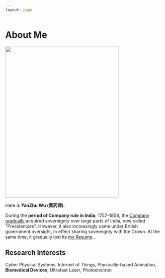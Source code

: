 ```yaml
---
layout: page
---
```


# About Me

<img src="https://cerulean0242.github.io/wuyanzhu.jpg" class="floatpic" width="360" height="480">

Here is **YanZhu Wu (黄药师)**.


During the **period of Company rule in India**, 1757–1858, the [Company gradually](https://en.wikipedia.org/wiki/Presidencies_and_provinces_of_British_India) acquired sovereignty over large parts of India, now called "Presidencies". However, it also increasingly came under British government oversight, in effect sharing sovereignty with the Crown. At the same time, it gradually lost its [my Resume](https://cerulean0242.github.io/file/Resume-wuyanzhu.pdf)..


## Research Interests

Cyber Physical Systems, Internet of Things, Physically-based Animation, **Biomedical Devices**, Ultrafast Laser, Photoelectron


